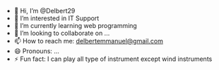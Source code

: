 - 👋 Hi, I’m @Delbert29
- 👀 I’m interested in IT Support 
- 🌱 I’m currently learning web programming
- 💞️ I’m looking to collaborate on ...
- 📫 How to reach me: delbertemmanuel@gmail.com
- 😄 Pronouns: ...
- ⚡ Fun fact: I can play all type of instrument except wind instruments  

<!---
Delbert29/Delbert29 is a ✨ special ✨ repository because its `README.md` (this file) appears on your GitHub profile.
You can click the Preview link to take a look at your changes.
--->

